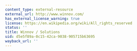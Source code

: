 ```yaml
---
content_type: external-resource
external_url: http://www.winnov.com/
has_external_license_warning: true
license: https://en.wikipedia.org/wiki/All_rights_reserved
status: ''
title: Winnov / Solutions
uid: d5e5f89a-0c15-42ca-9038-905715b63695
wayback_url: ''
---
```

